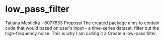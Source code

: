 # low_pass_filter
Tatiana Mestická - 6077633
Proposal
The created package aims to contain code that would based on user's input - a time-series dataset, filter out the high-frequency noise. This is why I am calling it a Create a low-pass filter. 
